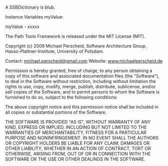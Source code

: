 A SSBDictionary is blub.

Instance Variables
	myValue:		<Object>

myValue
	- xxxxx

The Path Tools Framework is released under the MIT License (MIT).

Copyright (c) 2009 Michael Perscheid, Software Architecture Group, 
Hasso-Plattner-Institute, University of Potsdam.

Contact: michael.perscheid@gmail.com
Website: www.michaelperscheid.de

Permission is hereby granted, free of charge, to any person obtaining a copy
of this software and associated documentation files (the "Software"), to deal
in the Software without restriction, including without limitation the rights
to use, copy, modify, merge, publish, distribute, sublicense, and/or sell
copies of the Software, and to permit persons to whom the Software is
furnished to do so, subject to the following conditions:

The above copyright notice and this permission notice shall be included in
all copies or substantial portions of the Software.

THE SOFTWARE IS PROVIDED "AS IS", WITHOUT WARRANTY OF ANY KIND, EXPRESS OR
IMPLIED, INCLUDING BUT NOT LIMITED TO THE WARRANTIES OF MERCHANTABILITY,
FITNESS FOR A PARTICULAR PURPOSE AND NONINFRINGEMENT. IN NO EVENT SHALL THE
AUTHORS OR COPYRIGHT HOLDERS BE LIABLE FOR ANY CLAIM, DAMAGES OR OTHER
LIABILITY, WHETHER IN AN ACTION OF CONTRACT, TORT OR OTHERWISE, ARISING FROM,
OUT OF OR IN CONNECTION WITH THE SOFTWARE OR THE USE OR OTHER DEALINGS IN
THE SOFTWARE.